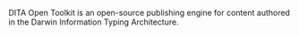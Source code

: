 DITA Open Toolkit is an open-source publishing engine for content authored in the Darwin Information Typing Architecture.